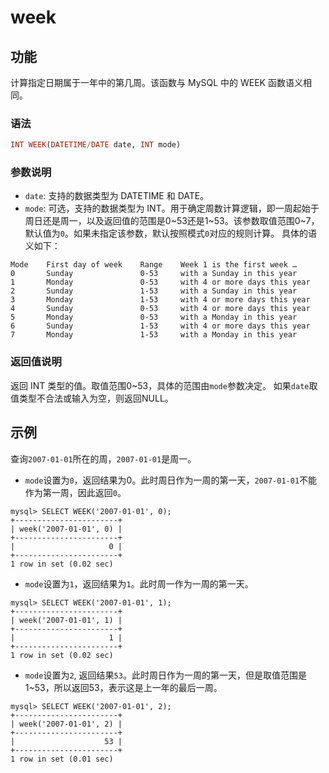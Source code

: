 # week

## 功能

计算指定日期属于一年中的第几周。该函数与 MySQL 中的 WEEK 函数语义相同。

### 语法

```Haskell
INT WEEK(DATETIME/DATE date, INT mode)
```

### 参数说明

- `date`: 支持的数据类型为 DATETIME 和 DATE。
- `mode`: 可选，支持的数据类型为 INT。用于确定周数计算逻辑，即一周起始于周日还是周一，以及返回值的范围是0~53还是1~53。该参数取值范围0~7，默认值为`0`。如果未指定该参数，默认按照模式`0`对应的规则计算。
具体的语义如下：

```Plain Text
Mode    First day of week    Range    Week 1 is the first week …
0       Sunday               0-53     with a Sunday in this year
1       Monday               0-53     with 4 or more days this year
2       Sunday               1-53     with a Sunday in this year
3       Monday               1-53     with 4 or more days this year
4       Sunday               0-53     with 4 or more days this year
5       Monday               0-53     with a Monday in this year
6       Sunday               1-53     with 4 or more days this year
7       Monday               1-53     with a Monday in this year
```

### 返回值说明

返回 INT 类型的值。取值范围0~53，具体的范围由`mode`参数决定。
如果`date`取值类型不合法或输入为空，则返回NULL。

## 示例

查询`2007-01-01`所在的周，`2007-01-01`是周一。

- `mode`设置为`0`，返回结果为0。此时周日作为一周的第一天，`2007-01-01`不能作为第一周，因此返回`0`。

```Plain Text
mysql> SELECT WEEK('2007-01-01', 0);
+-----------------------+
| week('2007-01-01', 0) |
+-----------------------+
|                     0 |
+-----------------------+
1 row in set (0.02 sec)
```

- `mode`设置为`1`，返回结果为`1`。此时周一作为一周的第一天。

```Plain Text
mysql> SELECT WEEK('2007-01-01', 1);
+-----------------------+
| week('2007-01-01', 1) |
+-----------------------+
|                     1 |
+-----------------------+
1 row in set (0.02 sec)
```

- `mode`设置为`2`, 返回结果`53`。此时周日作为一周的第一天，但是取值范围是1~53，所以返回53，表示这是上一年的最后一周。

```Plain Text
mysql> SELECT WEEK('2007-01-01', 2);
+-----------------------+
| week('2007-01-01', 2) |
+-----------------------+
|                    53 |
+-----------------------+
1 row in set (0.01 sec)
```
